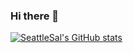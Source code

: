 ### Hi there 👋

[![SeattleSal's GitHub stats](https://github-readme-stats.vercel.app/api?username=seattlesal&show_icons=true)](https://github.com/seattlesal/github-readme-stats)


<!--
**SeattleSal/SeattleSal** is a ✨ _special_ ✨ repository because its `README.md` (this file) appears on your GitHub profile.

Here are some ideas to get you started:

- 🔭 I’m currently working on ...
- 🌱 I’m currently learning ...
- 👯 I’m looking to collaborate on ...
- 🤔 I’m looking for help with ...
- 💬 Ask me about ...
- 📫 How to reach me: ...
- 😄 Pronouns: ...
- ⚡ Fun fact: ...
-->
